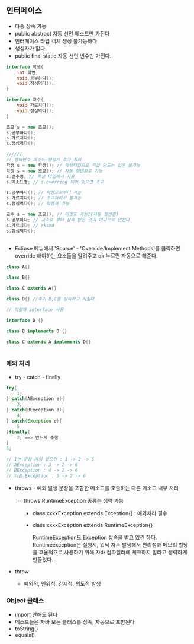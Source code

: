 ## 인터페이스



- 다중 상속 가능
- public abstract 자동 선언 메소드만 가진다
- 인터페이스 타입 객체 생성 불가능하다
- 생성자가 없다
- public final static 자동 선언 변수만 가진다.









```java
interface 학생{
    int 학번;
    void 공부하다();
    void 점심먹다();
}

interface 교수{
    void 가르치다();
    void 점심먹다();
}

조교 s = new 조교();
s.공부하다();
s.가르치다();
s.점심먹다();

//////
// 멤버변수 메소드 생성자 추가 정의
학생 s = new 학생(); // 학생타입으로 직접 만드는 것은 불가능
학생 s = new 조교(); // 자동 형변환로 가능
s.변수명; // 학생 타입에서 사용
s.메소드명; // s.overring 되어 있으면 조교

s.공부하다(); // 학생으로부터 가능
s.가르치다(); // 조교꺼라서 불가능
s.점심먹다(); // 학생꺼 가능

교수 s = new 조교(); // 이것도 가능1(자동 형변환)
s.공부하다; // 교수로 부터 상속 받은 것이 아니므로 안된다
s.가르치다; // rksmd
s.점심먹다();



```



- Eclipse 메뉴에서 'Source' - 'Override/Implement Methods'를 클릭하면 override 해야하는 요소들을 알려주고 ok 누르면 자동으로 해준다.



```java
class A{}

class B{}

class C extends A{}

class D{} //추가 B,C를 상속하고 시싶다

// 이럴때 interface 사용

interface D {}

class B implements D {}

class C extends A implements D{}
    
```







### 예외 처리

- try - catch - finally

```java
try{
    1;
} catch(AException e){
    3;
} catch(BException e){
    4;
} catch(Exception e){
    5
}finally{
    2; ==> 반드시 수행
}
6;

// 1번 문장 예외 없으면 : 1 -> 2 -> 5
// AException : 3 -> 2 -> 6
// BException : 4 -> 2 -> 6
// 다른 Exception : 5 -> 2 -> 6
```



- throws - 예외 발생 문장을 포함한 메소드를 호출하는 다른 메소드 내부 처리

  - throws RuntimeException 종류는 생략 가능

    - class xxxxException extends Exception{} : 예외처리 필수

    - class xxxxException extends RuntimeException{} 

      RuntimeException도 Exception 상속을 받고 있긴 하다. Runtimeexception은 실행시, 워낙 자주 발생해서 편리성과 메모리 할당을 효율적으로 사용하기 위해 자바 컴파일러에 체크하지 말라고 생략하게 만들었다.



- throw
  - 예외적, 인위적, 강제적, 의도적 발생







### Object 클래스

- import 안해도 된다
- 메소드들은 자바 모든 클래스를 상속, 자동으로 포함된다
- toString()
- equals()